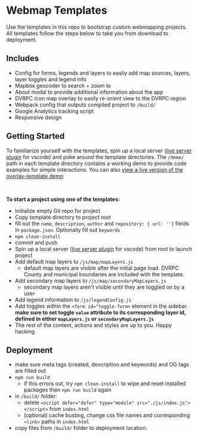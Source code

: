 # Webmap Templates
Use the templates in this repo to bootstrap custom webmapping projects. All templates follow the steps below to take you from download to deployment. 

## Includes
- Config for forms, legends and layers to easily add map sources, layers, layer toggles and legend info
- Mapbox geocoder to search + zoom to
- About modal to provide additional information about the app
- DVRPC icon map overlay to easily re-orient view to the DVRPC region
- Webpack config that outputs compiled project to `/build/`
- Google Analytics tracking script
- Responsive design

## Getting Started
To familiarize yourself with the templates, spin up a local server ([live server plugin](https://marketplace.visualstudio.com/items?itemName=ritwickdey.LiveServer) for vscode) and poke around the template directories. The `/demo/` path in each template directory contains a working demo to provide code examples for simple interactions. You can also [view a live version of the overlay-template demo](https://dvrpc.github.io/map-templates/)

<br />

<strong>To start a project using one of the templates:</strong>
- Initialize empty Git repo for project
- Copy template directory to project root
- fill out the `name`, `description`, `author` and `repository: { url: ''}` fields in `package.json`. Optionally fill out `keywords`
- `npm clean-install`
- commit and push
- Spin up a local server ([live server plugin](https://marketplace.visualstudio.com/items?itemName=ritwickdey.LiveServer) for vscode) from root to launch project
- Add default map layers to `/js/map/mapLayers.js`
    - default map layers are visible after the initial page load. DVRPC County and municipal boundaries are included with the template. 
- Add secondary map layers to `/js/map/secondaryMapLayers.js`
    - secondary map layers aren't visible until they are toggled on by a user
- Add legend information to `/js/legendConfig.js`
- Add toggles within the `<form id="toggle-form>` element in the sidebar.<strong> make sure to set toggle `value` attribute to its corresponding layer id, defined in either `mapLayers.js` or `secondaryMapLayers.js`</strong>
- The rest of the content, actions and styles are up to you. Happy hacking. 

## Deployment
- make sure meta tags (created, description and keywords) and OG tags are filled out
- `npm run build`
    - if this errors out, try `npm clean-install` to wipe and reset installed packages then `npm run build` again
- in `/build/` folder:
    - delete `<script defer="defer" type="module" src="./js/index.js"></script>` from `index.html`
    - (optional) cache busting, change css file names and corresponding `<link>` paths in `index.html`
- copy files from `/build/` folder to deployment location.